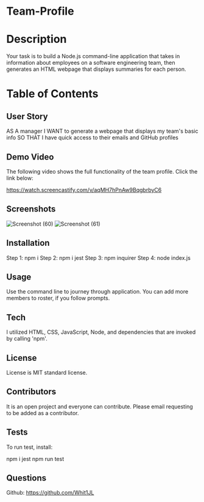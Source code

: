 # Team-Profile

# Description 
Your task is to build a Node.js command-line application that takes in information about employees on a software engineering team, then generates an HTML webpage that displays summaries for each person. 


# Table of Contents

## User Story
AS A manager
I WANT to generate a webpage that displays my team's basic info
SO THAT I have quick access to their emails and GitHub profiles

## Demo Video

The following video shows the full functionality of the team profile. Click the link below:

https://watch.screencastify.com/v/aqMH7hPnAw9BqgbrbyC6

## Screenshots

![Screenshot (60)](https://user-images.githubusercontent.com/82970208/140378352-d469b92c-350f-4f76-a8d4-debeabd98d37.png)
![Screenshot (61)](https://user-images.githubusercontent.com/82970208/140378761-dac7137b-3732-4ec3-b813-13a307402f51.png)


## Installation

Step 1: npm i 
Step 2: npm i jest
Step 3: npm inquirer
Step 4: node index.js

## Usage 

Use the command line to journey through application. You can add more members to roster, if you follow prompts.

## Tech

I utilized HTML, CSS, JavaScript, Node, and dependencies that are invoked by calling 'npm'.

## License 

License is MIT standard license. 

## Contributors

It is an open project and everyone can contribute. Please email requesting to be added as a contributor.

## Tests

To run test, install:

 npm i jest
 npm run test

## Questions
Github: https://github.com/Whit1JL
